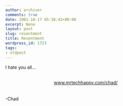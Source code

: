 ```yaml
---
author: archiver
comments: true
date: 2001-10-17 05:38:43+00:00
excerpt: None
layout: post
slug: resentment
title: Resentment
wordpress_id: 1723
tags:
- oldpost
---
```


I hate you all...<br /><br /><center><a href="http://www.mrtechhappy.com/chad/">www.mrtechhappy.com/chad/</a></center><br /><br />-Chad